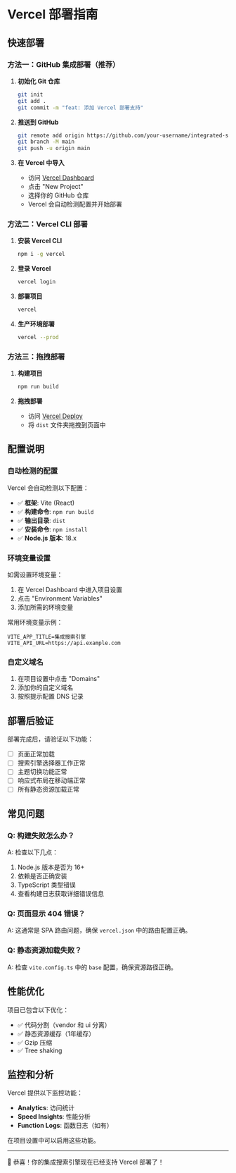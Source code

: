 # Vercel 部署指南

## 快速部署

### 方法一：GitHub 集成部署（推荐）

1. **初始化 Git 仓库**
   ```bash
   git init
   git add .
   git commit -m "feat: 添加 Vercel 部署支持"
   ```

2. **推送到 GitHub**
   ```bash
   git remote add origin https://github.com/your-username/integrated-search-engine.git
   git branch -M main
   git push -u origin main
   ```

3. **在 Vercel 中导入**
   - 访问 [Vercel Dashboard](https://vercel.com/dashboard)
   - 点击 "New Project"
   - 选择你的 GitHub 仓库
   - Vercel 会自动检测配置并开始部署

### 方法二：Vercel CLI 部署

1. **安装 Vercel CLI**
   ```bash
   npm i -g vercel
   ```

2. **登录 Vercel**
   ```bash
   vercel login
   ```

3. **部署项目**
   ```bash
   vercel
   ```

4. **生产环境部署**
   ```bash
   vercel --prod
   ```

### 方法三：拖拽部署

1. **构建项目**
   ```bash
   npm run build
   ```

2. **拖拽部署**
   - 访问 [Vercel Deploy](https://vercel.com/new)
   - 将 `dist` 文件夹拖拽到页面中

## 配置说明

### 自动检测的配置

Vercel 会自动检测以下配置：

- ✅ **框架**: Vite (React)
- ✅ **构建命令**: `npm run build`
- ✅ **输出目录**: `dist`
- ✅ **安装命令**: `npm install`
- ✅ **Node.js 版本**: 18.x

### 环境变量设置

如需设置环境变量：

1. 在 Vercel Dashboard 中进入项目设置
2. 点击 "Environment Variables"
3. 添加所需的环境变量

常用环境变量示例：
```
VITE_APP_TITLE=集成搜索引擎
VITE_API_URL=https://api.example.com
```

### 自定义域名

1. 在项目设置中点击 "Domains"
2. 添加你的自定义域名
3. 按照提示配置 DNS 记录

## 部署后验证

部署完成后，请验证以下功能：

- [ ] 页面正常加载
- [ ] 搜索引擎选择器工作正常
- [ ] 主题切换功能正常
- [ ] 响应式布局在移动端正常
- [ ] 所有静态资源加载正常

## 常见问题

### Q: 构建失败怎么办？

A: 检查以下几点：
1. Node.js 版本是否为 16+
2. 依赖是否正确安装
3. TypeScript 类型错误
4. 查看构建日志获取详细错误信息

### Q: 页面显示 404 错误？

A: 这通常是 SPA 路由问题，确保 `vercel.json` 中的路由配置正确。

### Q: 静态资源加载失败？

A: 检查 `vite.config.ts` 中的 `base` 配置，确保资源路径正确。

## 性能优化

项目已包含以下优化：

- ✅ 代码分割（vendor 和 ui 分离）
- ✅ 静态资源缓存（1年缓存）
- ✅ Gzip 压缩
- ✅ Tree shaking

## 监控和分析

Vercel 提供以下监控功能：

- **Analytics**: 访问统计
- **Speed Insights**: 性能分析
- **Function Logs**: 函数日志（如有）

在项目设置中可以启用这些功能。

---

🎉 恭喜！你的集成搜索引擎现在已经支持 Vercel 部署了！
